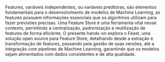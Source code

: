 Features, variáveis independentes, ou variáveis preditoras, são elementos fundamentais para o desenvolvimento de modelos de Machine Learning, as features possuem informações essenciais que os algoritmos utilizam para fazer previsões precisas. Uma Feature Store é uma ferramenta vital nesse contexto, permitindo a centralização, padronização e reutilização de features de forma eficiente. O presente hands-on explora o Feast, uma solução open source para Feature Store, detalhando desde a extração e transformação de features, passando pela gestão de suas versões, até a integração com pipelines de Machine Learning, garantindo que os modelos sejam alimentados com dados consistentes e de alta qualidade.